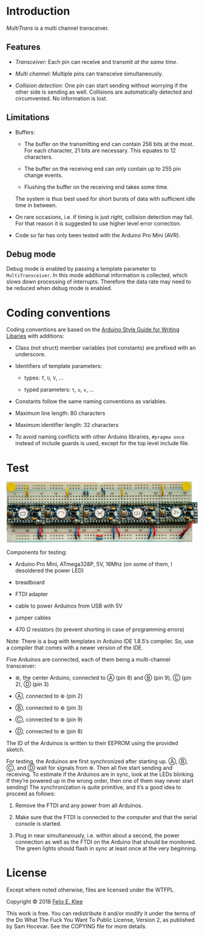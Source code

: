 Introduction
============

*MultiTrans* is a multi channel transceiver.

Features
--------

  * *Transceiver:* Each pin can receive and transmit *at the same time*.

  * *Multi channel:* Multiple pins can transceive simultaneously.

  * *Collision detection:* One pin can start sending without worrying if the
    other side is sending as well. Collisions are automatically detected and
    circumvented. No information is lost.


Limitations
-----------

  * Buffers:

      + The buffer on the transmitting end can contain 256 bits at the most. For
        each character, 21 bits are necessary. This equates to 12 characters.

      + The buffer on the receiving end can only contain up to 255 pin change
        events.

      + Flushing the buffer on the receiving end takes some time.

    The system is thus best used for short bursts of data with sufficient idle
    time in between.

  * On rare occasions, i.e. if timing is just *right*, collision detection may
    fail. For that reason it is suggested to use higher level error correction.
    
  * Code so far has only been tested with the Arduino Pro Mini (AVR).


Debug mode
----------

Debug mode is enabled by passing a template parameter to `MultiTransceiver`. In
this mode additional information is collected, which slows down processing of
interrupts. Therefore the data rate may need to be reduced when debug mode is
enabled.


Coding conventions
==================

Coding conventions are based on the [Arduino Style Guide for Writing
Libaries][1] with additions:

  * Class (not struct) member variables (not constants) are prefixed with an
    underscore.

  * Identifiers of template parameters:

      + types: `T`, `U`, `V`, …

      + typed parameters: `t`, `u`, `v`, …

  * Constants follow the same naming conventions as variables.

  * Maximum line length: 80 characters

  * Maximum identifier length: 32 characters

  * To avoid naming conflicts with other Arduino libraries, `#pragma once`
    instead of include guards is used, except for the top level include file.


Test
====

![Board](board.png)

Components for testing:

  * Arduino Pro Mini, ATmega328P, 5V, 16Mhz (on some of them, I desoldered the
    power LED)

  * breadboard

  * FTDI adapter

  * cable to power Arduinos from USB with 5V

  * jumper cables

  * 470 Ω resistors (to prevent shorting in case of programming errors)

Note: There is a bug with templates in Arduino IDE 1.8.5’s compiler. So, use a
compiler that comes with a newer version of the IDE.

Five Arduinos are connected, each of them being a multi-channel transceiver:

  * ⊛, the center Arduino, connected to Ⓐ (pin 8) and Ⓑ (pin 9), Ⓒ (pin 2), Ⓓ
    (pin 3)

  * Ⓐ, connected to ⊛ (pin 2)

  * Ⓑ, connected to ⊛ (pin 3)

  * Ⓒ, connected to ⊛ (pin 9)

  * Ⓓ, connected to ⊛ (pin 8)

The ID of the Arduinos is written to their EEPROM using the provided sketch.

For testing, the Arduinos are first synchronized after starting up. Ⓐ, Ⓑ, Ⓒ, and
Ⓓ wait for signals from ⊛. Then all five start sending and receiving. To
estimate if the Arduinos are in sync, look at the LEDs blinking. If they’re
powered up in the wrong order, then one of them may never start sending! The
synchronization is quite primitive, and it’s a good idea to proceed as follows:

 1. Remove the FTDI and any power from all Arduinos.

 2. Make sure that the FTDI is connected to the computer and that the serial
    console is started.

 3. Plug in near simultaneously, i.e. within about a second, the power
    connection as well as the FTDI on the Arduino that should be monitored. The
    green lights should flash in sync at least once at the very beginning.


License
=======

Except where noted otherwise, files are licensed under the WTFPL.

Copyright © 2018 [Felix E. Klee](felix.klee@inka.de)

This work is free. You can redistribute it and/or modify it under the terms of
the Do What The Fuck You Want To Public License, Version 2, as published by Sam
Hocevar. See the COPYING file for more details.

[1]: https://www.arduino.cc/en/Reference/APIStyleGuide
